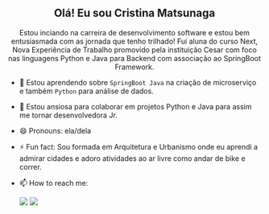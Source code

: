 <h2 align="center"> 
  Olá! Eu sou Cristina Matsunaga  
</h2> 

<p align="center"> 
  Estou inciando na carreira de desenvolvimento software e estou bem entusiasmada com as jornada que tenho trilhado! Fui aluna do curso Next, Nova Experiência de Trabalho promovido pela instituição Cesar com foco nas linguagens Python e Java para Backend com associação ao SpringBoot Framework. <div>
</p> 

- 🌱 Estou aprendendo sobre `SpringBoot Java` na criação de microserviço e também `Python` para análise de dados. 
- 👯 Estou ansiosa para colaborar em projetos Python e Java para assim me tornar desenvolvedora Jr. 
- 😄 Pronouns: ela/dela
- ⚡ Fun fact: Sou formada em Arquitetura e Urbanismo onde eu aprendi a admirar cidades e adoro atividades ao ar livre como andar de bike e correr.

- 📫 How to reach me:

  <a href="https://www.linkedin.com/in/cristina-matsunaga-7992394b/" alt="Linkedin">
  <img src="https://img.shields.io/badge/-Linkedin-0e76a8?style=for-the-badge&logo=Linkedin&logoColor=white&link=https://www.linkedin.com/in/keidsonroby/" /></a>
  <a href = "mailto:criismnaga@gmail.com"><img src="https://img.shields.io/badge/Gmail-D14836?style=for-the-badge&logo=gmail&logoColor=white" target="_blank"></a>
  

<!---

<p align = "center">
  <img src = "https://github-readme-stats.vercel.app/api?username=kakacordovil&show_icons=true&theme=tokyonight&line_height=27">
  <img src = "https://github-readme-stats.vercel.app/api/top-langs/?username=kakacordovil&hide=css,html&theme=tokyonight">
</p>


Criismnaga/Criismnaga is a ✨ special ✨ repository because its `README.md` (this file) appears on your GitHub profile.
You can click the Preview link to take a look at your changes.
--->
